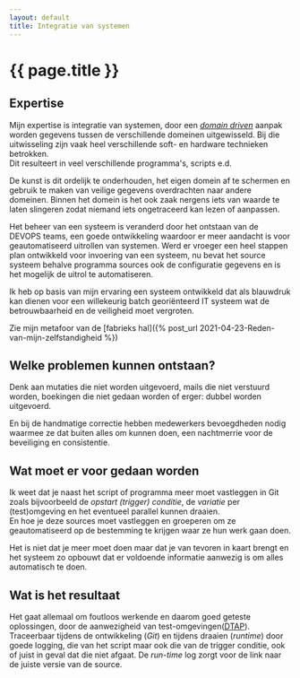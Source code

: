 ```yaml
---
layout: default
title: Integratie van systemen
---
```

# {{ page.title }}

## Expertise

  Mijn expertise is integratie van systemen, door een [_domain driven_](https://en.wikipedia.org/wiki/Domain-driven_design) aanpak worden gegevens tussen de verschillende domeinen uitgewisseld. Bij die uitwisseling zijn vaak heel verschillende soft- en hardware technieken betrokken.  
  Dit resulteert in veel verschillende programma's, scripts e.d.  
  
  De kunst is dit ordelijk te onderhouden, het eigen domein af te schermen en gebruik te maken van veilige gegevens overdrachten naar andere domeinen. Binnen het domein is het ook zaak nergens iets van waarde te laten slingeren zodat niemand iets ongetraceerd kan lezen of aanpassen. 

  Het beheer van een systeem is veranderd door het ontstaan van de DEVOPS teams, een goede ontwikkeling waardoor er meer aandacht is voor geautomatiseerd uitrollen van systemen. Werd er vroeger een heel stappen plan ontwikkeld voor invoering van een systeem, nu bevat het source systeem behalve programma sources ook de configuratie gegevens en is het mogelijk de uitrol te automatiseren.

  Ik heb op basis van mijn ervaring een systeem ontwikkeld dat als blauwdruk kan dienen voor een willekeurig batch georiënteerd IT systeem wat de betrouwbaarheid en de veiligheid moet vergroten.

  Zie mijn metafoor van de [fabrieks hal]({% post_url 2021-04-23-Reden-van-mijn-zelfstandigheid %})   

## Welke problemen kunnen ontstaan?
  
  Denk aan mutaties die niet worden uitgevoerd, mails die niet verstuurd worden, boekingen die niet gedaan worden of erger: dubbel worden uitgevoerd.  

  En bij de handmatige correctie hebben medewerkers bevoegdheden nodig waarmee ze dat buiten alles om kunnen doen, een nachtmerrie voor de beveiliging en consistentie.

## Wat moet er voor gedaan worden

  Ik weet dat je naast het script of programma meer moet vastleggen in Git zoals bijvoorbeeld de _opstart (trigger) conditie_, de _variatie_ per (test)omgeving en het eventueel parallel kunnen draaien.  
  En hoe je deze sources moet vastleggen en groeperen om ze geautomatiseerd op de bestemming te krijgen waar ze hun werk gaan doen. 

  Het is niet dat je meer moet doen maar dat je van tevoren in kaart brengt en het systeem zo opbouwt dat er voldoende informatie aanwezig is om alles automatisch te doen. 

## Wat is het resultaat

  Het gaat allemaal om foutloos werkende en daarom goed geteste oplossingen, door de aanwezigheid van test-omgevingen([DTAP](https://en.wikipedia.org/wiki/Development,_testing,_acceptance_and_production)). Traceerbaar tijdens de ontwikkeling (_Git_) en tijdens draaien (_runtime_) door goede logging, die van het script maar ook die van de trigger conditie, ook of juist in geval dat die niet afgaat. De _run-time_ log zorgt voor de link naar de juiste versie van de source. 
